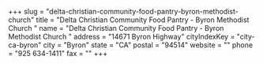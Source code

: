 +++
slug = "delta-christian-community-food-pantry-byron-methodist-church"
title = "Delta Christian Community Food Pantry - Byron Methodist Church "
name = "Delta Christian Community Food Pantry - Byron Methodist Church "
address = "14671 Byron Highway"
cityIndexKey = "city-ca-byron"
city = "Byron"
state = "CA"
postal = "94514"
website = ""
phone = "925 634-1411"
fax = ""
+++
